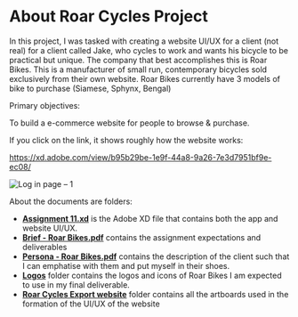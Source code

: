 # About Roar Cycles Project
In this project, I was tasked with creating a website UI/UX for a client (not real) for a client called Jake, who cycles to work and wants his bicycle to be practical but unique. The company that best accomplishes this is Roar Bikes. This is a manufacturer of small run, contemporary bicycles sold exclusively from their own website. Roar Bikes currently have 3 models of bike to purchase (Siamese, Sphynx, Bengal)

Primary objectives:

To build a e-commerce website for people to browse & purchase.

If you click on the link, it shows roughly how the website works:

https://xd.adobe.com/view/b95b29be-1e9f-44a8-9a26-7e3d7951bf9e-ec08/

![Log in page – 1](https://github.com/SGhuman123/AdobeXDProjects/assets/63066897/4413dd16-47bc-47c9-972d-708dce5ac773)



About the documents are folders:

- **<ins>Assignment 11.xd</ins>** is the Adobe XD file that contains both the app and website UI/UX.
- **<ins>Brief - Roar Bikes.pdf</ins>** contains the assignment expectations and deliverables
- **<ins>Persona - Roar Bikes.pdf</ins>** contains the description of the client such that I can emphatise with them and put myself in their shoes.
- **<ins>Logos</ins>** folder contains the logos and icons of Roar Bikes I am expected to use in my final deliverable.
- **<ins>Roar Cycles Export website</ins>** folder contains all the artboards used in the formation of the UI/UX of the website

